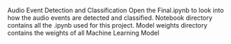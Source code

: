 Audio Event Detection and Classification
Open the Final.ipynb to look into how the audio events are detected and classified.
Notebook directory contains all the .ipynb used for this project.
Model weights directory contains the weights of all Machine Learning Model
